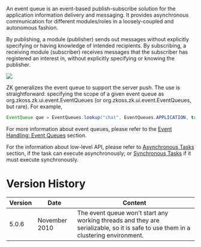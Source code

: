 An event queue is an event-based publish-subscribe solution for the
application information delivery and messaging. It provides asynchronous
communication for different modules/roles in a loosely-coupled and
autonomous fashion.

By publishing, a module (publisher) sends out messages without
explicitly specifying or having knowledge of intended recipients. By
subscribing, a receiving module (subscriber) receives messages that the
subscriber has registered an interest in, without explicitly specifying
or knowing the publisher.

![]({{site.baseurl}}/zk_dev_ref/images/eventqueue-concept.jpg)

ZK generalizes the event queue to support the server push. The use is
straightforward: specifying the scope of a given event queue as
<javadoc method="APPLICATION">org.zkoss.zk.ui.event.EventQueues</javadoc>
(or
<javadoc method="SESSION">org.zkoss.zk.ui.event.EventQueues</javadoc>,
but rare). For example,

```java
EventQueue que = EventQueues.lookup("chat", EventQueues.APPLICATION, true);
```

For more information about event queues, please refer to the [Event Handling: Event Queues]({{site.baseurl}}/zk_dev_ref/event_handling/event_queues)
section.

For the information about low-level API, please refer to [Asynchronous Tasks]({{site.baseurl}}/zk_dev_ref/server_push/asynchronous_tasks)
section, if the task can execute asynchronously; or [Synchronous Tasks]({{site.baseurl}}/zk_dev_ref/server_push/synchronous_tasks)
if it must execute synchronously.

# Version History

| Version | Date          | Content                                                                                                                           |
|---------|---------------|-----------------------------------------------------------------------------------------------------------------------------------|
| 5.0.6   | November 2010 | The event queue won't start any working threads and they are serializable, so it is safe to use them in a clustering environment. |
